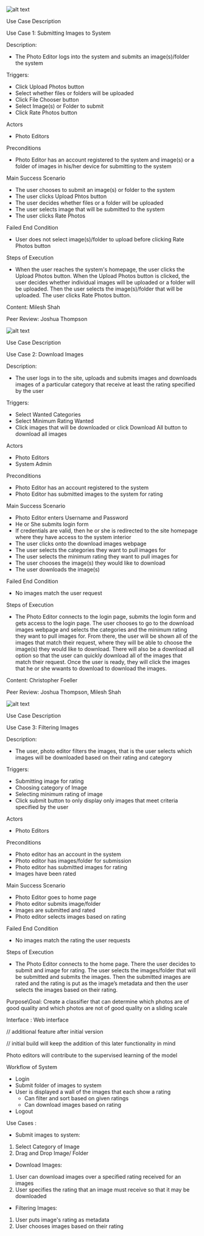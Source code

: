
![alt text](submitimage.jpg)

Use Case Description

Use Case 1: Submitting Images to System

Description:

- The Photo Editor logs into the system and submits an image(s)/folder the system

Triggers:
- Click Upload Photos button 
- Select whether files or folders will be uploaded
- Click File Chooser button
- Select Image(s) or Folder to submit
- Click Rate Photos button

Actors

- Photo Editors

Preconditions

- Photo Editor has an account registered to the system and image(s) or a folder of images in his/her device for submitting to the system

Main Success Scenario

- The user chooses to submit an image(s) or folder to the system
- The user clicks Upload Phtos button
- The user decides whether files or a folder will be uploaded
- The user selects image that will be submitted to the system 
- The user clicks Rate Photos

Failed End Condition

- User does not select image(s)/folder to upload before clicking Rate Photos button

Steps of Execution

- When the user reaches the system's homepage, the user clicks the Upload Photos button. When the Upload Photos button is clicked, the user decides whether individual images will be uploaded or a folder will be uploaded. Then the user selects the image(s)/folder that will be uploaded. The user clicks Rate Photos button.

Content: Milesh Shah

Peer Review: Joshua Thompson


![alt text](usecasedownloadimg.jpg)

Use Case Description

Use Case 2: Download Images

Description:

- The user logs in to the site, uploads and submits images and downloads images of a particular category that receive at least the rating specified by the user

Triggers:

- Select Wanted Categories
- Select Minimum Rating Wanted
- Click images that will be downloaded or click Download All button to download all images

Actors

- Photo Editors
- System Admin

Preconditions

- Photo Editor has an account registered to the system
- Photo Editor has submitted images to the system for rating

Main Success Scenario

- Photo Editor enters Username and Password
- He or She submits login form
- If credentials are valid, then he or she is redirected to the site homepage where they have access to the system interior
- The user clicks onto the download images webpage
- The user selects the categories they want to pull images for
- The user selects the minimum rating they want to pull images for
- The user chooses the image(s) they would like to download
- The user downloads the image(s)

Failed End Condition

- No images match the user request

Steps of Execution

- The Photo Editor connects to the login page, submits the login form and gets access to the login page. The user chooses to go to the download images webpage and selects the categories and the minimum rating they want to pull images for. From there, the user will be shown all of the images that match their request, where they will be able to choose the image(s) they would like to download. There will also be a download all option so that the user can quickly download all of the images that match their request. Once the user is ready, they will click the images that he or she wwants to download to download the images.

Content: Christopher Foeller

Peer Review: Joshua Thompson, Milesh Shah

![alt text](photofiltering(1).jpg)

Use Case Description

Use Case 3: Filtering Images

Description: 

- The user, photo editor filters the images, that is the user selects which images will be downloaded based on their rating and category

Triggers:

- Submitting image for rating
- Choosing category of Image
- Selecting minimum rating of image
- Click submit button to only display only images that meet criteria specified by the user

Actors

- Photo Editors

Preconditions

- Photo editor has an account in the system
- Photo editor has images/folder for submission
- Photo editor has submitted images for rating
- Images have been rated

Main Success Scenario 

- Photo Editor goes to home page
- Photo editor submits image/folder
- Images are submitted and rated
- Photo editor selects images based on rating 

Failed End Condition

- No images match the rating the user requests

Steps of Execution

- The Photo Editor connects to the home page. There the user decides to submit and image for rating.  The user selects the images/folder that will be submitted and submits the images. Then the submitted images are rated and the rating is put as the image’s metadata and then the user selects the images based on their rating.



Purpose\Goal: Create a classifier that can determine which photos are of good quality and which photos are not of good quality on a sliding scale

Interface : Web interface

// additional feature after initial version

// initial build will keep the addition of this later functionality in mind

Photo editors will contribute to the supervised learning of the model

Workflow of System

- Login
- Submit folder of images to system
- User is displayed a wall of the images that each show a rating
  - Can filter and sort based on given ratings
  - Can download images based on rating
- Logout

Use Cases :

- Submit images to system:

1. Select Category of Image
2. Drag and Drop Image/ Folder

- Download Images:

1. User can download images over a specified rating received for an images
2. User specifies the rating that an image must receive so that it may be downloaded

- Filtering Images:

1. User puts image's rating as metadata
2. User chooses images based on their rating
